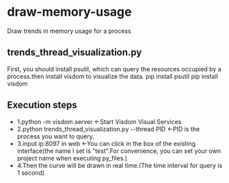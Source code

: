 # draw-memory-usage
Draw trends in memory usage for a process


## trends_thread_visualization.py
First, you should install psutil, which can query the resources occupied by a process.then install visdom to visualize the data.
pip install psutil
pip install visdom

## Execution steps
- 1.python -m visdom.server    <-Start Visdom Visual Services
- 2.python trends_thread_visualization.py --thread PID  <-PID is the process you want to query.
- 3.input ip:8097 in web   <-You can click in the box of the existing interface(the name I set is "test".For convenience, you can set your own project name when executing py_files.)
- 4.Then the curve will be drawn in real time.(The time interval for query is 1 second) 
